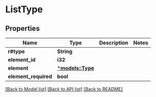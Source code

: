 # ListType

## Properties
Name | Type | Description | Notes
------------ | ------------- | ------------- | -------------
**r#type** | **String** |  | 
**element_id** | **i32** |  | 
**element** | [***models::Type**](Type.md) |  | 
**element_required** | **bool** |  | 

[[Back to Model list]](../README.md#documentation-for-models) [[Back to API list]](../README.md#documentation-for-api-endpoints) [[Back to README]](../README.md)


